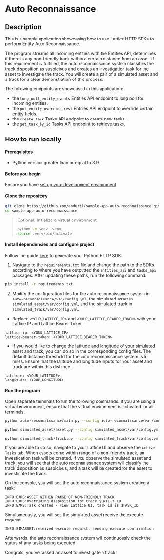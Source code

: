 # Auto Reconnaissance

## Description

This is a sample application showcasing how to use Lattice HTTP SDKs to perform Entity Auto Reconnaissance.

The program streams all incoming entities with the Entities API, determines if there is any non-friendly track within a certain distance from an asset. If this requirement is fulfilled, the auto reconnaissance system classifies the track disposition as suspicious and creates an investigation task for the asset to investigate the track. You will create a pair of a simulated asset and a track for a clear demonstration of this process.

The following endpoints are showcased in this application:

- the `long_poll_entity_events` Entities API endpoint to long poll for incoming entities.
- the `put_entity_override_rest` Entities API endpoint to override certain entity fields.
- the `create_task` Tasks API endpoint to create new tasks.
- the `get_task_by_id` Tasks API endpoint to retrieve tasks.

## How to run locally

#### Prerequisites
- Python version greater than or equal to 3.9

#### Before you begin

Ensure you have [set up your development environment](https://docs.anduril.com/category/getting-started)

#### Clone the repository

```bash
git clone https://github.com/anduril/sample-app-auto-reconnaissance.git sample-app-auto-reconnaissance
cd sample-app-auto-reconnaissance
```

> Optional: Initialize a virtual environment
> ```bash
> python -m venv .venv
> source .venv/bin/activate
> ```

#### Install dependencies and configure project

Follow the guide [here](https://docs.anduril.com/guide/generate-http-sdks) to generate your Python HTTP SDK.

1. Navigate to the `requirements.txt` file and change the path to the SDKs according to where you have outputted the `entities_api` and `tasks_api` packages. After updating these paths, run the following command:
```bash
pip install -r requirements.txt
```

2. Modify the configuration files for the auto reconnaissance system in `auto-reconnaissance/var/config.yml`, the simulated asset in `simulated_asset/var/config.yml`, and the simulated track in `simulated_track/var/config.yml`.
* Replace `<YOUR_LATTICE_IP>` and `<YOUR_LATTICE_BEARER_TOKEN>` with your Lattice IP and Lattice Bearer Token
```
lattice-ip: <YOUR_LATTICE_IP>
lattice-bearer-token: <YOUR_LATTICE_BEARER_TOKEN>
```
* If you would like to change the latitude and longitude of your simulated asset and track, you can do so in the corresponding config files. The default distance threshold for the auto reconnaissance system is 5 miles. Ensure that the latitude and longitude inputs for your asset and track are within this distance.
```
latitude: <YOUR_LATITUDE>
longitude: <YOUR_LONGITUDE>
```

#### Run the program

Open separate terminals to run the following commands. If you are using a virtual environment, ensure that the virtual environment is activated for all terminals.

```bash
python auto-reconnaissance/main.py --config auto-reconnaissance/var/config.yml
```

```bash
python simulated_asset/asset.py --config simulated_asset/var/config.yml
```

```bash
python simulated_track/track.py --config simulated_track/var/config.yml
```

If you are able to do so, navigate to your Lattice UI and observe the `Active Tasks` tab. When assets come within range of a non-friendly track, an investigation task will be created. If you observe the simulated asset and track, you will see that the auto reconnaissance system will classify the track disposition as suspicious, and a task will be created for the asset to investigate the track. 

On the console, you will see the auto reconnaissance system creating a task:
```
INFO:EARS:ASSET WITHIN RANGE OF NON-FRIENDLY TRACK
INFO:EARS:overriding disposition for track $ENTITY_ID
INFO:EARS:Task created - view Lattice UI, task id is $TASK_ID
```

Simultaneously, you will see the simulated asset receive the execute request:
```
INFO:SIMASSET:received execute request, sending execute confirmation
```

Afterwards, the auto reconnaissance system will continuously check the status of any tasks being executed.

Congrats, you've tasked an asset to investigate a track!
